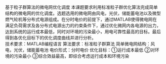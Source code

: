 基于粒子群算法的微电网优化调度
本课题要求利用标准粒子群优化算法完成简单结构的微电网的优化调度。选题选用的微电网由风电，光伏，储能蓄电池以及微型燃气轮机等分布式电源组成。在分时电价的前提下，通过MATLAB使得微电网在满足负荷需求及各分布式电源出力的约束条件下，通过优化微网内各电源的出力，达到系统的运行成本最低，同时对环境的污染最小，用电可靠性最高的目标。最后得到各优化目标下的优化调度曲线并进行分析。  
技术要求：MATLAB编程语言
算法要求：标准粒子群算法
简单微电网结构：风电，光伏，储能蓄电池
电价形式：分时电价
优化目标：①运行成本最低
②对环境的污染最小
③综合效益最高，即综合考虑运行成本和环境污染
